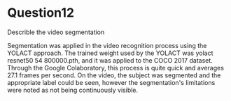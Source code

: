 # Question12
Describle the video segmentation 

Segmentation was applied in the video recognition process using the YOLACT approach. The trained weight used by the YOLACT was yolact resnet50 54 800000.pth, and it was applied to the COCO 2017 dataset. Through the Google Colaboratory, this process is quite quick and averages 27.1 frames per second. On the video, the subject was segmented and the appropriate label could be seen, however the segmentation's limitations were noted as not being continuously visible. 
